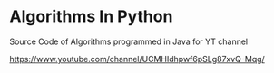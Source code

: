 # Algorithms In Python
Source Code of Algorithms programmed in Java for YT channel

https://www.youtube.com/channel/UCMHIdhpwf6pSLg87xvQ-Mqg/
